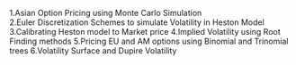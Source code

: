 1.Asian Option Pricing using Monte Carlo Simulation<br/>
2.Euler Discretization Schemes to simulate Volatility in Heston Model
3.Calibrating Heston model to Market price
4.Implied Volatility using Root Finding methods
5.Pricing EU and AM options using Binomial and Trinomial trees
6.Volatility Surface and Dupire Volatility
